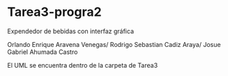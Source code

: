 # Tarea3-progra2
Expendedor de bebidas con interfaz gráfica

Orlando Enrique Aravena Venegas/
Rodrigo Sebastian Cadiz Araya/
Josue Gabriel Ahumada Castro

El UML se encuentra dentro de la carpeta de Tarea3

